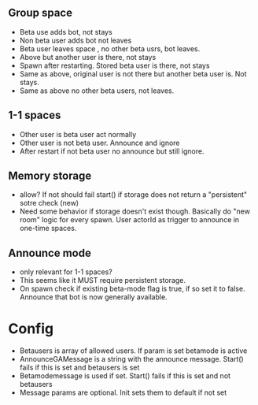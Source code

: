 ## Group space 

- Beta use adds bot, not stays 
- Non beta user adds bot not leaves
- Beta user leaves space , no other beta usrs, bot leaves.  
- Above but another user is there, not stays
- Spawn after restarting.   Stored beta user is there, not stays
- Same as above, original user is not there but another beta user is.  Not stays.  
- Same as above no other beta users, not leaves.  

## 1-1 spaces 

- Other user is beta user act normally
- Other user is not beta user.  Announce and ignore 
- After restart if not beta user no announce but still ignore.  

## Memory storage 

- allow?  If not should fail start() if storage does not return a "persistent" sotre check  (new) 
- Need some behavior if storage doesn't exist though.  Basically do "new room" logic for every spawn.   User actorId as trigger to announce in one-time spaces.  

## Announce mode

- only relevant for 1-1 spaces?
- This seems like it MUST require persistent storage.
- On spawn check if existing beta-mode flag is true, if so set it to false.  Announce that bot is now generally available.  

# Config

- Betausers is array of allowed users.  If param is set betamode is active
- AnnounceGAMessage is a string with the announce message.   Start() fails if this is set and betausers is set
- Betamodemessage is used if set.  Start() fails if this is set and not betausers 
- Message params are optional.  Init sets them to default if not set
  